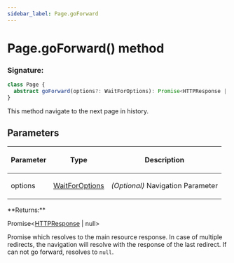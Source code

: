 ```yaml
---
sidebar_label: Page.goForward
---
```


# Page.goForward() method

### Signature:

```typescript
class Page {
  abstract goForward(options?: WaitForOptions): Promise<HTTPResponse | null>;
}
```

This method navigate to the next page in history.

## Parameters

<table><thead><tr><th>

Parameter

</th><th>

Type

</th><th>

Description

</th></tr></thead>
<tbody><tr><td>

options

</td><td>

[WaitForOptions](./puppeteer.waitforoptions.md)

</td><td>

_(Optional)_ Navigation Parameter

</td></tr>
</tbody></table>
**Returns:**

Promise&lt;[HTTPResponse](./puppeteer.httpresponse.md) \| null&gt;

Promise which resolves to the main resource response. In case of multiple redirects, the navigation will resolve with the response of the last redirect. If can not go forward, resolves to `null`.
